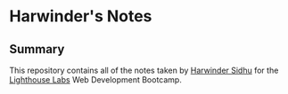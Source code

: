 # Harwinder's Notes
## Summary 

This repository contains all of the notes taken by [Harwinder Sidhu](https://github.com/harwindersidhu) for the [Lighthouse Labs](https://www.lighthouselabs.ca/) Web Development Bootcamp.